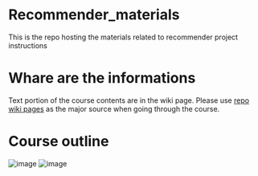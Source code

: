# Recommender_materials
This is the repo hosting the materials related to recommender project instructions
# Whare are the informations
Text portion of the course contents are in the wiki page. 
Please use [repo wiki pages](https://github.com/DS-XL/recommender_materials/wiki)
as the major source when going through the course. 
# Course outline
![image](https://user-images.githubusercontent.com/66924446/84619821-de3e2500-ae9b-11ea-9dcf-978736cd5a8f.png)
![image](https://user-images.githubusercontent.com/66924446/84618089-ad0f2600-ae96-11ea-85b4-76636be37ff4.png)
